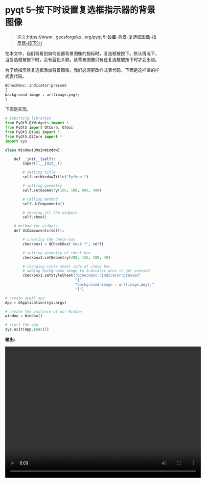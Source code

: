 # pyqt 5–按下时设置复选框指示器的背景图像

> 原文:[https://www . geesforgeks . org/pyqt 5-设置-背景-复选框图像-指示器-按下时/](https://www.geeksforgeeks.org/pyqt5-setting-background-image-of-check-box-indicator-when-pressed/)

在本文中，我们将看到如何设置背景图像的指标时，复选框被按下。默认情况下，当复选框被按下时，会有蓝色关联。该背景图像只有在复选框被按下时才会出现。

为了给指示器复选框添加背景图像，我们必须更改样式表代码，下面是这样做的样式表代码。

```py
QCheckBox::indicator:pressed
{
background-image : url(image.png);
}

```

下面是实现。

```py
# importing libraries
from PyQt5.QtWidgets import * 
from PyQt5 import QtCore, QtGui
from PyQt5.QtGui import * 
from PyQt5.QtCore import * 
import sys

class Window(QMainWindow):

    def __init__(self):
        super().__init__()

        # setting title
        self.setWindowTitle("Python ")

        # setting geometry
        self.setGeometry(100, 100, 600, 400)

        # calling method
        self.UiComponents()

        # showing all the widgets
        self.show()

    # method for widgets
    def UiComponents(self):

        # creating the check-box
        checkbox1 = QCheckBox('Geek ?', self)

        # setting geometry of check box
        checkbox1.setGeometry(200, 150, 100, 40)

        # changing style sheet code of check box
        # adding background image to indicator when it get pressed
        checkbox1.setStyleSheet("QCheckBox::indicator:pressed"
                                "{"
                                "background-image : url(image.png);"
                                "}")

# create pyqt5 app
App = QApplication(sys.argv)

# create the instance of our Window
window = Window()

# start the app
sys.exit(App.exec())
```

**输出:**

<video class="wp-video-shortcode" id="video-395435-1" width="640" height="428" preload="metadata" controls=""><source type="video/mp4" src="https://media.geeksforgeeks.org/wp-content/uploads/20200403231932/Python-03-04-2020-23_16_21.mp4?_=1">[https://media.geeksforgeeks.org/wp-content/uploads/20200403231932/Python-03-04-2020-23_16_21.mp4](https://media.geeksforgeeks.org/wp-content/uploads/20200403231932/Python-03-04-2020-23_16_21.mp4)</video>